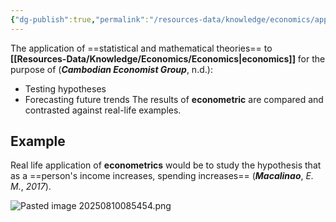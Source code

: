 ```yaml
---
{"dg-publish":true,"permalink":"/resources-data/knowledge/economics/applied-economics/econometrics/"}
---
```


The application of ==statistical and mathematical theories== to **[[Resources-Data/Knowledge/Economics/Economics\|economics]]** for the purpose of (***Cambodian Economist Group***, n.d.):
* Testing hypotheses
* Forecasting future trends
The results of **econometric** are compared and contrasted against real-life examples.

## Example
Real life application of **econometrics** would be to study the hypothesis that as a ==person's income increases, spending increases== (***Macalinao***, *E. M.*, *2017*).

![Pasted image 20250810085454.png](/img/user/References/Economics/Images/Pasted%20image%2020250810085454.png)
